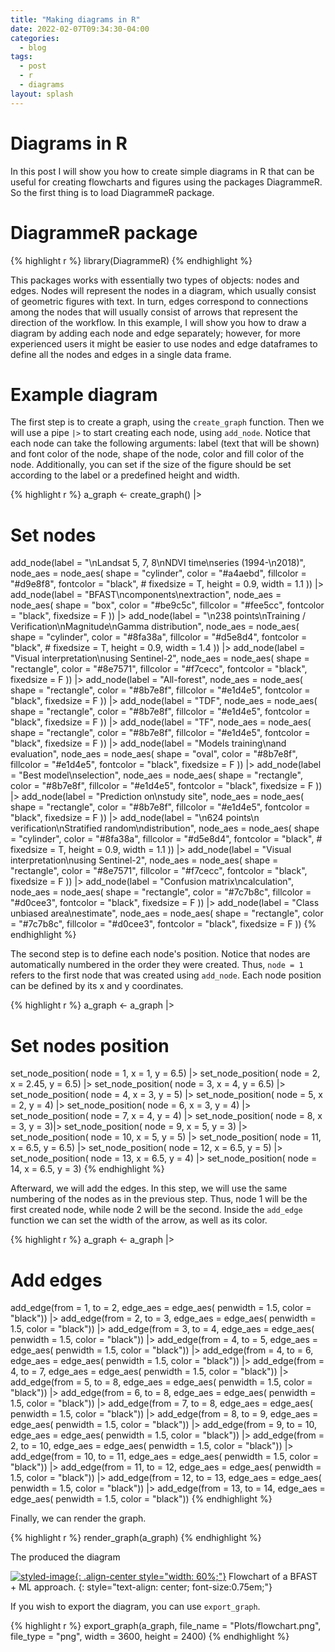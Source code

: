 ```yaml
---
title: "Making diagrams in R"
date: 2022-02-07T09:34:30-04:00
categories:
  - blog
tags:
  - post
  - r
  - diagrams
layout: splash
---
```


# Diagrams in R

In this post I will show you how to create simple diagrams in R that can be useful for creating flowcharts and figures using the packages DiagrammeR. So the first thing is to load DiagrammeR package.

# DiagrammeR package

{% highlight r %}
library(DiagrammeR)
{% endhighlight %}

This packages works with essentially two types of objects: nodes and edges. Nodes will represent the nodes in a diagram, which usually consist of geometric figures with text. In turn, edges correspond to connections among the nodes that will usually consist of arrows that represent the direction of the workflow. In this example, I will show you how to draw a diagram by adding each node and edge separately; however, for more experienced users it might be easier to use nodes and edge dataframes to define all the nodes and edges in a single data frame.

# Example diagram

The first step is to create a graph, using the `create_graph` function. Then we will use a pipe `|>` to start creating each node, using `add_node`. Notice that each node can take the following arguments: label (text that will be shown) and font color of the node, shape of the node, color and fill color of the node. Additionally, you can set if the size of the figure should be set according to the label or a predefined height and width. 

{% highlight r %}
a_graph <- create_graph() |>
  # Set nodes
  add_node(label = "\nLandsat 5, 7, 8\nNDVI time\nseries (1994-\n2018)", 
           node_aes = node_aes(
             shape = "cylinder",
             color = "#a4aebd",
             fillcolor = "#d9e8f8",
             fontcolor = "black",
             # fixedsize = T,
             height = 0.9,
             width = 1.1
           )) |>
  add_node(label = "BFAST\ncomponents\nextraction", 
           node_aes = node_aes(
             shape = "box",
             color = "#be9c5c",
             fillcolor = "#fee5cc",
             fontcolor = "black",
             fixedsize = F
           )) |>
  add_node(label = "\n238 points\nTraining / Verification\nMagnitude\nGamma distribution", 
           node_aes = node_aes(
             shape = "cylinder",
             color = "#8fa38a",
             fillcolor = "#d5e8d4",
             fontcolor = "black",
             # fixedsize = T,
             height = 0.9,
             width = 1.4
           )) |>
  add_node(label = "Visual interpretation\nusing Sentinel-2", 
           node_aes = node_aes(
             shape = "rectangle",
             color = "#8e7571",
             fillcolor = "#f7cecc",
             fontcolor = "black",
             fixedsize = F
           )) |>
  add_node(label = "All-forest", 
           node_aes = node_aes(
             shape = "rectangle",
             color = "#8b7e8f",
             fillcolor = "#e1d4e5",
             fontcolor = "black",
             fixedsize = F
           )) |>
  add_node(label = "TDF", 
           node_aes = node_aes(
             shape = "rectangle",
             color = "#8b7e8f",
             fillcolor = "#e1d4e5",
             fontcolor = "black",
             fixedsize = F
           )) |>
  add_node(label = "TF", 
           node_aes = node_aes(
             shape = "rectangle",
             color = "#8b7e8f",
             fillcolor = "#e1d4e5",
             fontcolor = "black",
             fixedsize = F
           )) |>
  add_node(label = "Models training\nand evaluation", 
           node_aes = node_aes(
             shape = "oval",
             color = "#8b7e8f",
             fillcolor = "#e1d4e5",
             fontcolor = "black",
             fixedsize = F
           )) |>
  add_node(label = "Best model\nselection", 
           node_aes = node_aes(
             shape = "rectangle",
             color = "#8b7e8f",
             fillcolor = "#e1d4e5",
             fontcolor = "black",
             fixedsize = F
           )) |>
  add_node(label = "Prediction on\nstudy site", 
           node_aes = node_aes(
             shape = "rectangle",
             color = "#8b7e8f",
             fillcolor = "#e1d4e5",
             fontcolor = "black",
             fixedsize = F
           )) |>
  add_node(label = "\n624 points\n verification\nStratified random\ndistribution", 
           node_aes = node_aes(
             shape = "cylinder",
             color = "#8fa38a",
             fillcolor = "#d5e8d4",
             fontcolor = "black",
             # fixedsize = T,
             height = 0.9,
             width = 1.1
           )) |>
  add_node(label = "Visual interpretation\nusing Sentinel-2", 
           node_aes = node_aes(
             shape = "rectangle",
             color = "#8e7571",
             fillcolor = "#f7cecc",
             fontcolor = "black",
             fixedsize = F
           )) |>
  add_node(label = "Confusion matrix\ncalculation", 
           node_aes = node_aes(
             shape = "rectangle",
             color = "#7c7b8c",
             fillcolor = "#d0cee3",
             fontcolor = "black",
             fixedsize = F
           )) |>
  add_node(label = "Class unbiased area\nestimate", 
           node_aes = node_aes(
             shape = "rectangle",
             color = "#7c7b8c",
             fillcolor = "#d0cee3",
             fontcolor = "black",
             fixedsize = F
           )) 
{% endhighlight %}

The second step is to define each node's position. Notice that nodes are automatically numbered in the order they were created. Thus, `node = 1` refers to the first node that was created using `add_node`. Each node position can be defined by its x and y coordinates.

{% highlight r %}
a_graph <- a_graph |>
  # Set nodes position
  set_node_position(
    node = 1,
    x = 1, y = 6.5) |>
  set_node_position(
    node = 2,
    x = 2.45, y = 6.5) |>
  set_node_position(
    node = 3,
    x = 4, y = 6.5) |>
  set_node_position(
    node = 4,
    x = 3, y = 5) |>
  set_node_position(
    node = 5,
    x = 2, y = 4) |>
  set_node_position(
    node = 6,
    x = 3, y = 4) |>
  set_node_position(
    node = 7,
    x = 4, y = 4) |>
  set_node_position(
    node = 8,
    x = 3, y = 3)|>
  set_node_position(
    node = 9,
    x = 5, y = 3) |>
  set_node_position(
    node = 10,
    x = 5, y = 5) |>
  set_node_position(
    node = 11,
    x = 6.5, y = 6.5) |>
  set_node_position(
    node = 12,
    x = 6.5, y = 5) |>
  set_node_position(
    node = 13,
    x = 6.5, y = 4) |>
  set_node_position(
    node = 14,
    x = 6.5, y = 3)
{% endhighlight %}

Afterward, we will add the edges. In this step, we will use the same numbering of the nodes as in the previous step. Thus, node 1 will be the first created node, while node 2 will be the second. Inside the `add_edge` function we can set the width of the arrow, as well as its color.

{% highlight r %}
a_graph <- a_graph |>
  # Add edges
  add_edge(from = 1, to = 2, 
           edge_aes = edge_aes(
             penwidth = 1.5,
             color = "black")) |>
  add_edge(from = 2, to = 3, 
           edge_aes = edge_aes(
             penwidth = 1.5,
             color = "black")) |>
  add_edge(from = 3, to = 4, 
           edge_aes = edge_aes(
             penwidth = 1.5,
             color = "black")) |>
  add_edge(from = 4, to = 5, 
           edge_aes = edge_aes(
             penwidth = 1.5,
             color = "black")) |>
  add_edge(from = 4, to = 6, 
           edge_aes = edge_aes(
             penwidth = 1.5,
             color = "black")) |>
  add_edge(from = 4, to = 7, 
           edge_aes = edge_aes(
             penwidth = 1.5,
             color = "black")) |>
  add_edge(from = 5, to = 8, 
           edge_aes = edge_aes(
             penwidth = 1.5,
             color = "black")) |>
  add_edge(from = 6, to = 8, 
           edge_aes = edge_aes(
             penwidth = 1.5,
             color = "black")) |>
  add_edge(from = 7, to = 8, 
           edge_aes = edge_aes(
             penwidth = 1.5,
             color = "black")) |>
  add_edge(from = 8, to = 9, 
           edge_aes = edge_aes(
             penwidth = 1.5,
             color = "black")) |>
  add_edge(from = 9, to = 10, 
           edge_aes = edge_aes(
             penwidth = 1.5,
             color = "black")) |>
  add_edge(from = 2, to = 10,
           edge_aes = edge_aes(
             penwidth = 1.5,
             color = "black")) |>
  add_edge(from = 10, to = 11, 
           edge_aes = edge_aes(
             penwidth = 1.5,
             color = "black")) |>
  add_edge(from = 11, to = 12, 
           edge_aes = edge_aes(
             penwidth = 1.5,
             color = "black")) |>
  add_edge(from = 12, to = 13,
           edge_aes = edge_aes(
             penwidth = 1.5,
             color = "black")) |>
  add_edge(from = 13, to = 14,
           edge_aes = edge_aes(
             penwidth = 1.5,
             color = "black"))
{% endhighlight %}

Finally, we can render the graph.

{% highlight r %}
render_graph(a_graph)
{% endhighlight %}

The produced the diagram

[![styled-image](/blog/assets/images/flowchart_blog.png){: .align-center style="width: 60%;"}](/blog/assets/images/flowchart_blog.png ) Flowchart of a BFAST + ML approach.
{: style="text-align: center; font-size:0.75em;"}

If you wish to export the diagram, you can use `export_graph`.

{% highlight r %}
export_graph(a_graph,
             file_name = "Plots/flowchart.png",
             file_type = "png",
             width = 3600,
             height = 2400)
{% endhighlight %}